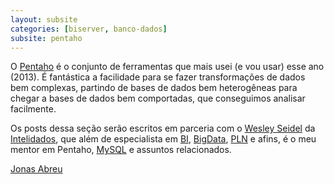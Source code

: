 ```yaml
---
layout: subsite
categories: [biserver, banco-dados]
subsite: pentaho
---
```


O [Pentaho][1] é o conjunto de ferramentas que mais usei (e vou usar) esse ano (2013). É fantástica a facilidade
para se fazer transformações de dados bem complexas, partindo de bases de dados bem heterogêneas para chegar a
bases de dados bem comportadas, que conseguimos analisar facilmente.

Os posts dessa seção serão escritos em parceria com o [Wesley Seidel][2] da [Intelidados][3], que além de especialista
em [BI][4], [BigData][5], [PLN][6] e afins, é o meu mentor em Pentaho, [MySQL][7] e assuntos relacionados.

[Jonas Abreu](https://plus.google.com/117877159392350438099/posts?rel=author)

[1]: http://www.pentaho.com/
[2]: https://twitter.com/wseidel
[3]: http://intelidados.com.br/
[4]: https://en.wikipedia.org/wiki/Business_intelligence
[5]: https://en.wikipedia.org/wiki/Big_data
[6]: https://en.wikipedia.org/wiki/Natural_language_processing
[7]: https://www.mysql.com/
